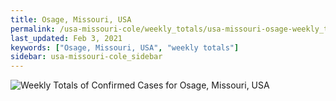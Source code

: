 ```yaml
---
title: Osage, Missouri, USA
permalink: /usa-missouri-cole/weekly_totals/usa-missouri-osage-weekly_totals.html
last_updated: Feb 3, 2021
keywords: ["Osage, Missouri, USA", "weekly totals"]
sidebar: usa-missouri-cole_sidebar
---
```


![Weekly Totals of Confirmed Cases for Osage, Missouri, USA](/covid_tracker/images/graphs/usa-missouri-osage-weekly_totals_graph.png)
